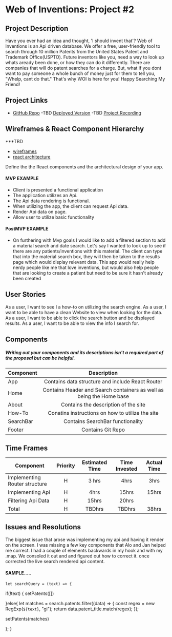 # Web of Inventions: Project #2
## Project Description
Have you ever had an idea and thought, 'I should invent that'? Web of Inventions is an Api driven database. We offer a free, user-friendly tool to search through 10 million Patents from the United States Patent and Trademark Office(USPTO). Future inventors like you, need a way to look up whats aready been done, or how they can do it differently. There are companies that will do patent searches for a charge. But, what if you dont want to pay someone a whole bunch of money just for them to tell you, "Whelp, cant do that." That's why WOI is here for you! Happy Searching My Friend!

## Project Links
- [GitHub Repo](https://github.com/bd6981/invention.git)
-TBD [Deployed Version](https://invention-mu.vercel.app/Home)
-TBD [Project Recording](https://youtu.be/Ie_kRsdioJw)

## Wireframes & React Component Hierarchy
***TBD
- [wireframes](wire.jpeg)
- [react architecture]()

Define the the React components and the architectural design of your app.


#### MVP EXAMPLE
- Client is presented a functional application
- The application utilizes an Api.
- The Api data rendering is functional.
- When utilizing the app, the client can request Api data.
- Render Api data on page. 
- Allow user to utilize basic functionality

#### PostMVP EXAMPLE

- On furthering with Mvp goals I would like to add a filtered section to add a material search and date search. Let's say I wanted to look up to see if there are any patients/inventions with this material. The client can type that into the material search box, they will then be taken to the results page which would display relevant data. This app would really help nerdy people like me that love inventions, but would also help people that are looking to create a patient but need to be sure it hasn't already been created

## User Stories
As a user, I want to see I a how-to on utilizing the search engine. 
As a user, I want to be able to have a clean Website to view when looking for the data.
As a user, I want to be able to click the search button and be displayed results.
As a user, I want to be able to view the info I search for. 



## Components
##### Writing out your components and its descriptions isn't a required part of the proposal but can be helpful.


| Component | Description | 
| --- | :---: |   
| App | Contains data structure and include React Router| 
| Home | Contains Header and Search containers as well as being the Home base| 
| About | Contains the description of the site| 
| How-To | Conatins instructions on how to utilize the site|
| SearchBar | Contains SearchBar functionality|  
| Footer | Contains Git Repo| 

## Time Frames

| Component | Priority | Estimated Time | Time Invested | Actual Time |
| --- | :---: |  :---: | :---: | :---: |
| Implementing Router structure | H | 3 hrs| 4hrs | 3hrs |
| Implementing Api | H | 4hrs| 15hrs | 15hrs |
| Filtering Api Data | H | 15hrs| 20hrs |
| Total | H | TBDhrs| TBDhrs | 38hrs |

## Issues and Resolutions
 The biggest issue that arose was implementing my api and having it render on the screen. I was missing a few key components that Alo and Jan helped me correct. I had a couple of elements backwards in my hook and with my .map. We consoled it out and and figured out how to correct it. once corrected the live search rendered api content.

#### SAMPLE.....
    let searchQuery = (text) => {
  if(!text) {
    setPatents([])
   
  }else{
  let matches = search.patents.filter((data) => {
    const regex = new RegExp(`${text}`, "gi");
    return data.patent_title.match(regex);
  });
  
  setPatents(matches)

};
}
